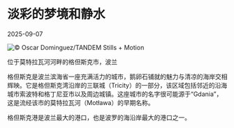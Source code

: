 # 淡彩的梦境和静水

2025-09-07

![](https://cn.bing.com/th?id=OHR.BlueGdansk_ZH-CN3328928509_UHD.jpg "© Oscar Dominguez/TANDEM Stills + Motion")

位于莫特拉瓦河河畔的格但斯克市，波兰

格但斯克是波兰滨海省一座充满活力的城市，鹅卵石铺就的魅力与清凉的海岸交相辉映。它是格但斯克湾沿岸的三联城（Tricity）的一部分，该区域包括邻近的沿海城市索波特和格丁尼亚市以及周边城镇。这座城市的名字很可能源于“Gdania”，这是流经该市的莫特拉瓦河（Motława）的早期名称。

格但斯克港是波兰最大的港口，也是波罗的海沿岸最大的港口之一。


